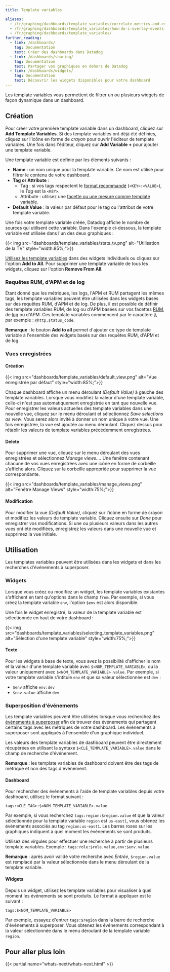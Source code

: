 ```yaml
---
title: Template variables

aliases:
  - /fr/graphing/dashboards/template_variables/correlate-metrics-and-events-using-dashboard-template-variables
  - /fr/graphing/dashboards/template_variables/how-do-i-overlay-events-onto-my-dashboards
  - /fr/graphing/dashboards/template_variables/
further_reading:
  - link: /dashboards/
    tag: Documentation
    text: Créer des dashboards dans Datadog
  - link: /dashboards/sharing/
    tag: Documentation
    text: Partager vos graphiques en dehors de Datadog
  - link: /dashboards/widgets/
    tag: Documentation
    text: Découvrir les widgets disponibles pour votre dashboard
---
```

Les template variables vous permettent de filtrer un ou plusieurs widgets de façon dynamique dans un dashboard.

## Création

Pour créer votre première template variable dans un dashboard, cliquez sur **Add Template Variables**. Si des template variables ont déjà été définies, cliquez sur l'icône en forme de *crayon* pour ouvrir l'éditeur de template variables. Une fois dans l'éditeur, cliquez sur **Add Variable +** pour ajouter une template variable.

Une template variable est définie par les éléments suivants :

* **Name** : un nom unique pour la template variable. Ce nom est utilisé pour filtrer le contenu de votre dashboard.
* **Tag or Attribute** :
    * Tag : si vos tags respectent le [format recommandé][1] (`<KEY>:<VALUE>`), le *Tag* est la `<KEY>`.
    * Attribute : utilisez une [facette ou une mesure comme template variable](#requetes-rum-d-apm-et-de-log).
* **Default Value** :
    la valeur par défaut pour le tag ou l'attribut de votre template variable.

Une fois votre template variable créée, Datadog affiche le nombre de sources qui utilisent cette variable. Dans l'exemple ci-dessous, la template variable est utilisée dans l'un des deux graphiques :

{{< img src="dashboards/template_variables/stats_tv.png" alt="Utilisation de la TV" style="width:85%;">}}

[Utilisez les template variables](#utilisation) dans des widgets individuels ou cliquez sur l'option **Add to All**. Pour supprimer une template variable de tous les widgets, cliquez sur l'option **Remove From All**.

### Requêtes RUM, d'APM et de log

Étant donné que les métriques, les logs, l'APM et RUM partagent les mêmes tags, les template variables peuvent être utilisées dans les widgets basés sur des requêtes RUM, d'APM et de log.
De plus, il est possible de définir des template variables RUM, de log ou d'APM basées sur vos facettes [RUM][3], de [log][2] ou d'APM. Ces template variables commencent par le caractère `@`, par exemple : `@http.status_code`.

**Remarque** : le bouton **Add to all** permet d'ajouter ce type de template variable à l'ensemble des widgets basés sur des requêtes RUM, d'APM et de log.

### Vues enregistrées

#### Création

{{< img src="dashboards/template_variables/default_view.png" alt="Vue enregistrée par défaut" style="width:85%;">}}

Chaque dashboard affiche un menu déroulant *(Default Value)* à gauche des template variables. Lorsque vous modifiez la valeur d'une template variable, celle-ci n'est pas automatiquement enregistrée en tant que nouvelle vue.
Pour enregistrer les valeurs actuelles des template variables dans une nouvelle vue, cliquez sur le menu déroulant et sélectionnez *Save selections as view*. Vous serez alors invité à donner un nom unique à votre vue. Une fois enregistrée, la vue est ajoutée au menu déroulant. Cliquez dessus pour rétablir les valeurs de template variables précédemment enregistrées.

#### Delete

Pour supprimer une vue, cliquez sur le menu déroulant des vues enregistrées et sélectionnez *Manage views...*. Une fenêtre contenant chacune de vos vues enregistrées avec une icône en forme de corbeille s'affiche alors. Cliquez sur la corbeille appropriée pour supprimer la vue correspondante.

{{< img src="dashboards/template_variables/manage_views.png" alt="Fenêtre Manage Views" style="width:75%;">}}

#### Modification

Pour modifier la vue *(Default Value)*, cliquez sur l'icône en forme de crayon et modifiez les valeurs de template variable. Cliquez ensuite sur *Done* pour enregistrer vos modifications. Si une ou plusieurs valeurs dans les autres vues ont été modifiées, enregistrez les valeurs dans une nouvelle vue et supprimez la vue initiale.

## Utilisation

Les templates variables peuvent être utilisées dans les widgets et dans les recherches d'événements à superposer.

### Widgets

Lorsque vous créez ou modifiez un widget, les template variables existantes s'affichent en tant qu'options dans le champ `from`. Par exemple, si vous créez la template variable `env`, l'option `$env` est alors disponible.

Une fois le widget enregistré, la valeur de la template variable est sélectionnée en haut de votre dashboard :

{{< img src="dashboards/template_variables/selecting_template_variables.png" alt="Sélection d'une template variable" style="width:75%;">}}

#### Texte

Pour les widgets à base de texte, vous avez la possibilité d'afficher le nom et la valeur d'une template variable avec `$<NOM_TEMPLATE_VARIABLE>`, ou la valeur uniquement avec `$<NOM_TEMPLATE_VARIABLE>.value`. Par exemple, si votre template variable s'intitule `env` et que sa valeur sélectionnée est `dev` :

* `$env` affiche `env:dev`
* `$env.value` affiche `dev`

### Superposition d'événements

Les template variables peuvent être utilisées lorsque vous recherchez des [événements à superposer][4] afin de trouver des événements qui partagent certains tags avec les métriques de votre dashboard. Les événements à superposer sont appliqués à l'ensemble d'un graphique individuel.

Les valeurs des template variables de dashboard peuvent être directement récupérées en utilisant la syntaxe `$<CLÉ_TEMPLATE_VARIABLE>.value` dans le champ de recherche d'événement.

**Remarque** : les template variables de dashboard doivent être des tags de métrique et non des tags d'événement.

#### Dashboard

Pour rechercher des événements à l'aide de template variables depuis votre dashboard, utilisez le format suivant :

```text
tags:<CLÉ_TAG>:$<NOM_TEMPLATE_VARIABLE>.value
```

Par exemple, si vous recherchez `tags:region:$region.value` et que la valeur sélectionnée pour la template variable `region` est `us-east1`, vous obtenez les événements associés au tag `region:us-east1`. Les barres roses sur les graphiques indiquent à quel moment les événements se sont produits.

Utilisez des virgules pour effectuer une recherche à partir de plusieurs template variables. Exemple : `tags:role:$role.value,env:$env.value`

**Remarque** : après avoir validé votre recherche avec *Entrée*, `$region.value` est remplacé par la valeur sélectionnée dans le menu déroulant de la template variable.

#### Widgets

Depuis un widget, utilisez les template variables pour visualiser à quel moment les événements se sont produits. Le format à appliquer est le suivant :

```text
tags:$<NOM_TEMPLATE_VARIABLE>
```

Par exemple, essayez d'entrer `tags:$region` dans la barre de recherche d'événements à superposer. Vous obtenez les événements correspondant à la valeur sélectionnée dans le menu déroulant de la template variable `region`.

## Pour aller plus loin

{{< partial name="whats-next/whats-next.html" >}}

[1]: /fr/getting_started/tagging/#defining-tags
[2]: /fr/logs/explorer/facets/
[3]: /fr/real_user_monitoring/explorer/?tab=facets#setup-facets-measures
[4]: /fr/dashboards/timeboards/#events

